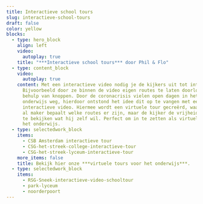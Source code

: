 ```yaml
---
title: Interactieve school tours
slug: interactieve-school-tours
draft: false
color: yellow
blocks:
  - type: hero_block
    align: left
    video:
      autoplay: true
    title: "***Interactieve school tours*** door Phil & Flo"
  - type: content_block
    video:
      autoplay: true
    content: Met een interactieve video nodig je de kijkers uit tot interactie.
      Bijvoorbeeld door ze binnen de video eigen routes te laten doorlopen met
      behulp van knoppen. Door de coronacrisis vielen open dagen in het
      onderwijs weg, hierdoor ontstond het idee dit op te vangen met een
      interactieve video. Hiermee wordt een virtuele tour gecreërd, waarbij je
      al maker bepaalt welke routes er zijn, maar de kijker de vrijheid geeft om
      te bekijken wat hij zelf wil. Perfect om in te zetten als virtuele tour in
      het onderwijs.
  - type: selectedwork_block
    items:
      - CSB Amsterdam interactieve tour
      - CSG-het-streek-college-interactieve-tour
      - CSG-het-streek-lyceum-interactieve-tour
    more_items: false
    title: Bekijk hier onze ***virtuele tours voor het onderwijs***.
  - type: selectedwork_block
    items:
      - RSG-Sneek-interactieve-video-schooltour
      - park-lyceum
      - noorderpoort
---
```

